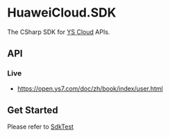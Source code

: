 # HuaweiCloud.SDK

The CSharp SDK for [YS Cloud](https://open.ys7.com) APIs.

## API

### Live

* https://open.ys7.com/doc/zh/book/index/user.html

## Get Started

Please refer to [SdkTest](./test/SdkTest)